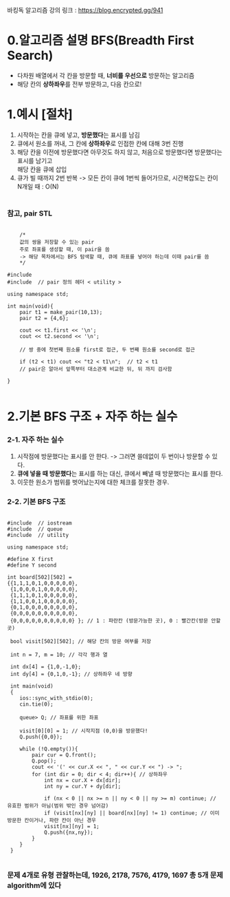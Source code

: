 바킹독 알고리즘 강의 링크 : https://blog.encrypted.gg/941

0.알고리즘 설명 BFS(Breadth First Search)
=========
- 다차원 배열에서 각 칸을 방문할 때, **너비를 우선으로** 방문하는 알고리즘
- 해당 칸의 **상하좌우**를 전부 방문하고, 다음 칸으로! </br>

1.예시 [절차]
====
1. 시작하는 칸을 큐에 넣고, **방문했다**는 표시를 남김
2. 큐에서 원소를 꺼내, 그 칸에 **상하좌우**로 인접한 칸에 대해 3번 진행
3. 해당 칸을 이전에 방문했다면 아무것도 하지 않고, 처음으로 방문했다면 방문했다는 표시를 남기고 </br>
해당 칸을 큐에 삽입
4. 큐가 빌 때까지 2번 반복
-> 모든 칸이 큐에 1번씩 들어가므로, 시간복잡도는 칸이 N개일 때 : O(N) </br></br>

### 참고, pair STL ###
<pre>
  <code>
    /*
    값의 쌍을 저장할 수 있는 pair
    주로 좌표를 생성할 때, 이 pair을 씀
    -> 해당 목차에서는 BFS 탐색할 때, 큐에 좌표를 넣어야 하는데 이때 pair를 씀
    */

#include <iostream>
#include <utility> // pair 정의 헤더 < utility >

using namespace std;

int main(void){
    pair<int,int> t1 = make_pair(10,13);
    pair<int,int> t2 = {4,6};

    cout << t1.first << '\n';
    cout << t2.second << '\n';

    // 쌍 중에 첫번째 원소를 first로 접근, 두 번째 원소를 second로 접근

    if (t2 < t1) cout << "t2 < t1\n";  // t2 < t1
    // pair은 알아서 앞쪽부터 대소관계 비교한 뒤, 뒤 까지 검사함
    
}
  </code>
</pre>

2.기본 BFS 구조 + 자주 하는 실수
====

### 2-1. 자주 하는 실수
1. 시작점에 방문했다는 표시를 안 한다.
     -> 그러면 쓸데없이 두 번이나 방문할 수 있다.
2. **큐에 넣을 때 방문했다**는 표시를 하는 대신, 큐에서 빼낼 때 방문했다는 표시를 한다.
3. 이웃한 원소가 범위를 벗어났는지에 대한 체크를 잘못한 경우.

### 2-2. 기본 BFS 구조
<pre>
  <code>
#include <iostream> // iostream
#include <queue> // queue
#include <utility> // utility

using namespace std;

#define X first
#define Y second

int board[502][502] =
{{1,1,1,0,1,0,0,0,0,0},
 {1,0,0,0,1,0,0,0,0,0},
 {1,1,1,0,1,0,0,0,0,0},
 {1,1,0,0,1,0,0,0,0,0},
 {0,1,0,0,0,0,0,0,0,0},
 {0,0,0,0,0,0,0,0,0,0},
 {0,0,0,0,0,0,0,0,0,0} }; // 1 : 파란칸 (방문가능한 곳), 0 : 빨간칸(방문 안할 곳)

 bool visit[502][502]; // 해당 칸의 방문 여부를 저장

 int n = 7, m = 10; // 각각 행과 열

 int dx[4] = {1,0,-1,0};
 int dy[4] = {0,1,0,-1}; // 상하좌우 네 방향

 int main(void)
 {
    ios::sync_with_stdio(0);
    cin.tie(0);

    queue<pair<int,int>> Q; // 좌표를 위한 좌표
    
    visit[0][0] = 1; // 시작지점 (0,0)을 방문했다!
    Q.push({0,0});

    while (!Q.empty()){
        pair<int,int> cur = Q.front();
        Q.pop();
        cout << '(' << cur.X << ", " << cur.Y << ") -> ";
        for (int dir = 0; dir < 4; dir++){ // 상하좌우
            int nx = cur.X + dx[dir];
            int ny = cur.Y + dy[dir];

            if (nx < 0 || nx >= n || ny < 0 || ny >= m) continue; // 유효한 범위가 아님(범위 밖인 경우 넘어감)
            if (visit[nx][ny] || board[nx][ny] != 1) continue; // 이미 방문한 칸이거나, 파란 칸이 아닌 경우
            visit[nx][ny] = 1;
            Q.push({nx,ny});
        }
    }
 }
  </code>
</pre>

### 문제 4개로 유형 관찰하는데, 1926, 2178, 7576, 4179, 1697 총 5개 문제 algorithm에 있다
